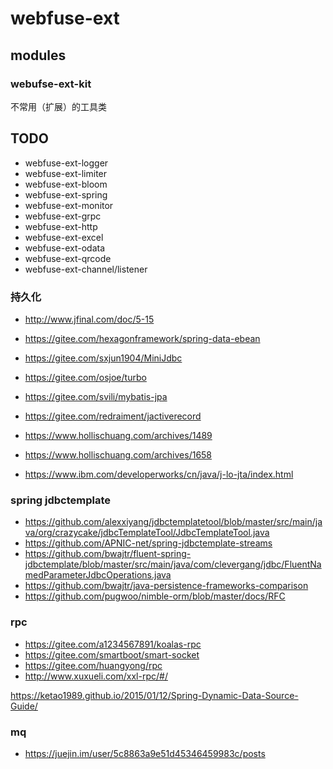# webfuse-ext

## modules

### webufse-ext-kit

不常用（扩展）的工具类

## TODO

- webfuse-ext-logger
- webfuse-ext-limiter
- webfuse-ext-bloom
- webfuse-ext-spring
- webfuse-ext-monitor
- webfuse-ext-grpc
- webfuse-ext-http
- webfuse-ext-excel
- webfuse-ext-odata
- webfuse-ext-qrcode
- webfuse-ext-channel/listener


### 持久化

- http://www.jfinal.com/doc/5-15
- https://gitee.com/hexagonframework/spring-data-ebean
- https://gitee.com/sxjun1904/MiniJdbc
- https://gitee.com/osjoe/turbo
- https://gitee.com/svili/mybatis-jpa
- https://gitee.com/redraiment/jactiverecord

- https://www.hollischuang.com/archives/1489
- https://www.hollischuang.com/archives/1658
- https://www.ibm.com/developerworks/cn/java/j-lo-jta/index.html


### spring jdbctemplate

- https://github.com/alexxiyang/jdbctemplatetool/blob/master/src/main/java/org/crazycake/jdbcTemplateTool/JdbcTemplateTool.java
- https://github.com/APNIC-net/spring-jdbctemplate-streams
- https://github.com/bwajtr/fluent-spring-jdbctemplate/blob/master/src/main/java/com/clevergang/jdbc/FluentNamedParameterJdbcOperations.java
- https://github.com/bwajtr/java-persistence-frameworks-comparison
- https://github.com/pugwoo/nimble-orm/blob/master/docs/RFC


### rpc

- https://gitee.com/a1234567891/koalas-rpc
- https://gitee.com/smartboot/smart-socket
- https://gitee.com/huangyong/rpc
- http://www.xuxueli.com/xxl-rpc/#/





https://ketao1989.github.io/2015/01/12/Spring-Dynamic-Data-Source-Guide/



### mq

- https://juejin.im/user/5c8863a9e51d45346459983c/posts

